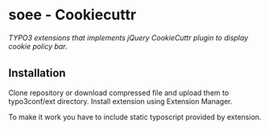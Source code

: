 # soee - Cookiecuttr
###### TYPO3 extensions that implements jQuery CookieCuttr plugin to display cookie policy bar.

## Installation
Clone repository or download compressed file and upload them to typo3conf/ext directory. Install extension using
Extension Manager.

To make it work you have to include static typoscript provided by extension.